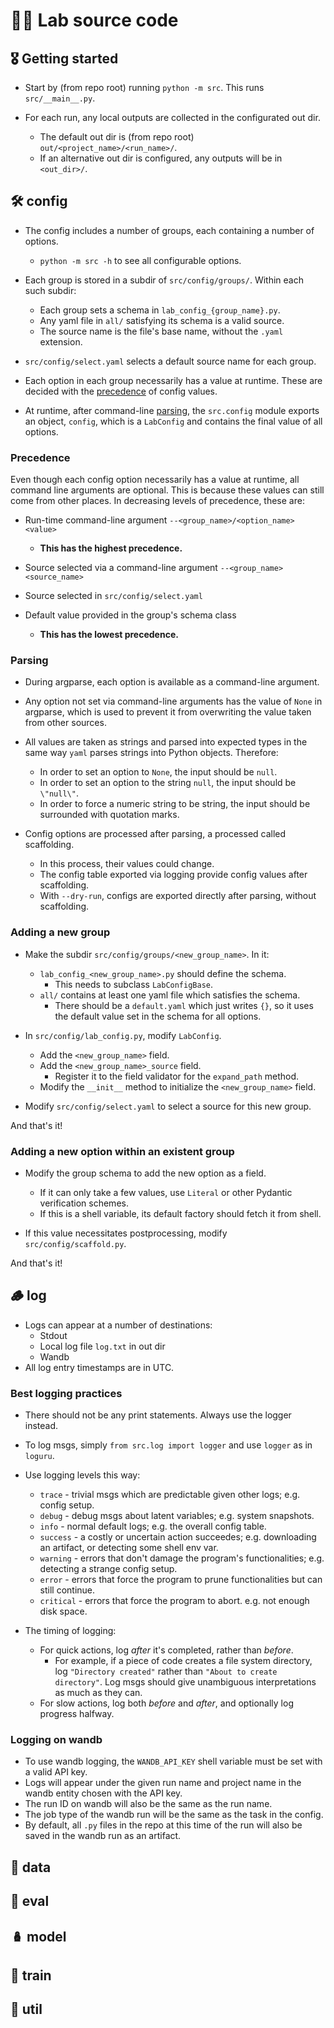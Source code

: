 # 🧑‍💻 Lab source code

## 🎖️ Getting started

- Start by (from repo root) running `python -m src`. This runs `src/__main__.py`.

- For each run, any local outputs are collected in the configurated out dir.
  - The default out dir is (from repo root) `out/<project_name>/<run_name>/`.
  - If an alternative out dir is configured, any outputs will be in `<out_dir>/`.


## 🛠️ config

- The config includes a number of groups, each containing a number of options.
  - `python -m src -h` to see all configurable options.

- Each group is stored in a subdir of `src/config/groups/`. Within each such subdir:
  - Each group sets a schema in `lab_config_{group_name}.py`.
  - Any yaml file in `all/` satisfying its schema is a valid source.
  - The source name is the file's base name, without the `.yaml` extension.

- `src/config/select.yaml` selects a default source name for each group.

- Each option in each group necessarily has a value at runtime. These are decided with
  the [precedence](#precedence) of config values.

- At runtime, after command-line [parsing](#parsing), the `src.config` module exports an
  object, `config`, which is a `LabConfig` and contains the final value of all options.

### Precedence

Even though each config option necessarily has a value at runtime, all command line
arguments are optional. This is because these values can still come from other places.
In decreasing levels of precedence, these are:

- Run-time command-line argument `--<group_name>/<option_name> <value>`
  - **This has the highest precedence.**

- Source selected via a command-line argument `--<group_name> <source_name>`

- Source selected in `src/config/select.yaml`

- Default value provided in the group's schema class
  - **This has the lowest precedence.**

### Parsing

- During argparse, each option is available as a command-line argument.

- Any option not set via command-line arguments has the value of `None` in argparse,
  which is used to prevent it from overwriting the value taken from other sources.

- All values are taken as strings and parsed into expected types in the same way `yaml`
  parses strings into Python objects. Therefore:
  - In order to set an option to `None`, the input should be `null`.
  - In order to set an option to the string `null`, the input should be `\"null\"`.
  - In order to force a numeric string to be string, the input should be surrounded with
    quotation marks.

- Config options are processed after parsing, a processed called scaffolding.
  - In this process, their values could change.
  - The config table exported via logging provide config values after scaffolding.
  - With `--dry-run`, configs are exported directly after parsing, without scaffolding.

### Adding a new group

- Make the subdir `src/config/groups/<new_group_name>`. In it:
  - `lab_config_<new_group_name>.py` should define the schema.
    - This needs to subclass `LabConfigBase`.
  - `all/` contains at least one yaml file which satisfies the schema.
    - There should be a `default.yaml` which just writes `{}`, so it uses the
      default value set in the schema for all options.

- In `src/config/lab_config.py`, modify `LabConfig`.
  - Add the `<new_group_name>` field.
  - Add the `<new_group_name>_source` field.
    - Register it to the field validator for the `expand_path` method.
  - Modify the `__init__` method to initialize the `<new_group_name>` field.

- Modify `src/config/select.yaml` to select a source for this new group.

And that's it!

### Adding a new option within an existent group

- Modify the group schema to add the new option as a field.
  - If it can only take a few values, use `Literal` or other Pydantic verification
    schemes.
  - If this is a shell variable, its default factory should fetch it from shell.

- If this value necessitates postprocessing, modify `src/config/scaffold.py`.

And that's it!

## 🪵 log

- Logs can appear at a number of destinations:
  - Stdout
  - Local log file `log.txt` in out dir
  - Wandb
- All log entry timestamps are in UTC.

### Best logging practices

- There should not be any print statements. Always use the logger instead.

- To log msgs, simply `from src.log import logger` and use `logger` as in `loguru`.

- Use logging levels this way:
  - `trace` - trivial msgs which are predictable given other logs; e.g. config setup.
  - `debug` - debug msgs about latent variables; e.g. system snapshots.
  - `info` - normal default logs; e.g. the overall config table.
  - `success` - a costly or uncertain action succeedes; e.g. downloading an artifact, or
    detecting some shell env var.
  - `warning` - errors that don't damage the program's functionalities; e.g. detecting a
    strange config setup.
  - `error` - errors that force the program to prune functionalities but can still
    continue.
  - `critical` - errors that force the program to abort. e.g. not enough disk space.

- The timing of logging:
  - For quick actions, log *after* it's completed, rather than *before*.
    - For example, if a piece of code creates a file system directory, log `"Directory
      created"` rather than `"About to create directory"`. Log msgs should give
      unambiguous interpretations as much as they can.
  - For slow actions, log both *before* and *after*, and optionally log progress
    halfway.

### Logging on wandb

- To use wandb logging, the `WANDB_API_KEY` shell variable must be set with a valid API
  key.
- Logs will appear under the given run name and project name in the wandb entity chosen
  with the API key.
- The run ID on wandb will also be the same as the run name.
- The job type of the wandb run will be the same as the task in the config.
- By default, all `.py` files in the repo at this time of the run will also be saved in
  the wandb run as an artifact.

## 🧮 data

## 📐 eval

## 🪆 model

## 🚂 train

## 🔗 util

